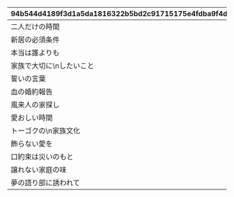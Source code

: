 |94b544d4189f3d1a5da1816322b5bd2c91715175e4fdba9f4d229e5ae45dec72|50dc96c80b0ea08ac45621ef5135c1d6114ee7343baf92485012d70379002390|ea496d84d37138664b8ed1a8f024cd613cd3bdc2c5913ef664bb76c549b75fca|f8464eb7044414d9ae854b5e13364eb4e67a878fbd57f9c374922b643810cd4d|969ad9e16c203038e799f18293249c26ab0c32907cfbf543b85835ed01112c8a|59e471f59e1768637098f9e4486993e60bbddd101950c8743fcab3781aad40a6|314de46196a7574d1344b47c84480d845220538dcec57232a961f02725b4b091|dc23fe98f25b5b82a6b93d30ea8f8399d29ea4a99bddc4f1da2782197723c873|517bdcad057e0ed3930f71d5b824266c3eee0c7666a746e3efe97817955c8744|f37bb65ac5fc8a34601d7ac9f68b0181e10ed80a4bbcc3872cdd8b95f2a24fc3|ba80321b7364c8fcab47e55f03af1fcbc044f19215797bf88409a6f7775c10b7|
| --- | --- | --- | --- | --- | --- | --- | --- | --- | --- | --- |
|二人だけの時間|0|10128107|25|8|0|91002|10128|2|5128071|0|
|新居の必須条件|0|0|25|8|0|91002|10128|2|5128072|5128071|
|本当は誰よりも|0|0|25|8|0|91002|10128|2|5128073|5128072|
|家族で大切に\nしたいこと|0|0|25|8|0|91002|10128|2|5128074|5128073|
|誓いの言葉|0|0|50|8|0|91002|10128|2|5128075|5128074|
|血の婚約報告|0|10128107|25|8|0|91002|10128|3|5128081|0|
|風来人の家探し|0|0|25|8|0|91002|10128|3|5128082|5128081|
|愛おしい時間|0|0|25|8|0|91002|10128|3|5128083|5128082|
|トーゴクの\n家族文化|0|0|25|8|0|91002|10128|3|5128084|5128083|
|飾らない愛を|0|0|50|8|0|91002|10128|3|5128085|5128084|
|口約束は災いのもと|5128085|0|0|0|0|0|10128|4|5128091|5128075|
|譲れない家庭の味|0|0|0|0|11001271|0|10128|4|5128092|5128091|
|夢の語り部に誘われて|0|10128107|0|0|0|0|10128|1|5128161|0|
